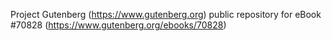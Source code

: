 Project Gutenberg (https://www.gutenberg.org) public repository for
eBook #70828 (https://www.gutenberg.org/ebooks/70828)
